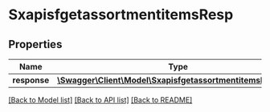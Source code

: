 # SxapisfgetassortmentitemsResp

## Properties
Name | Type | Description | Notes
------------ | ------------- | ------------- | -------------
**response** | [**\Swagger\Client\Model\SxapisfgetassortmentitemsResponse**](SxapisfgetassortmentitemsResponse.md) |  | [optional] 

[[Back to Model list]](../README.md#documentation-for-models) [[Back to API list]](../README.md#documentation-for-api-endpoints) [[Back to README]](../README.md)


